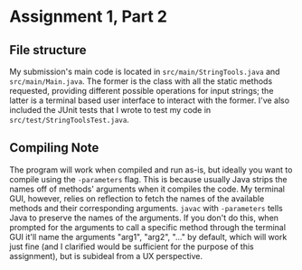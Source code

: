 # Assignment 1, Part 2

## File structure
My submission's main code is located in `src/main/StringTools.java` and `src/main/Main.java`. The former is the class with all the static methods requested, providing different possible operations for input strings; the latter is a terminal based user interface to interact with the former. I've also included the JUnit tests that I wrote to test my code in `src/test/StringToolsTest.java`.

## Compiling Note
The program will work when compiled and run as-is, but ideally you want to compile using the `-parameters` flag. This is because usually Java strips the names off of methods' arguments when it compiles the code. My terminal GUI, however, relies on reflection to fetch the names of the available methods and their corresponding arguments. `javac` with `-parameters` tells Java to preserve the names of the arguments. If you don't do this, when prompted for the arguments to call a specific method through the terminal GUI it'll name the arguments "arg1", "arg2", "..." by default, which will work just fine (and I clarified would be sufficient for the purpose of this assignment), but is subideal from a UX perspective. 